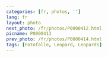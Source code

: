 ```yaml
---
categories: [fr, photos, '']
lang: fr
layout: photo
next_photo: /fr/photos/P0000412.html
picname: P0000413
prev_photo: /fr/photos/P0000414.html
tags: [Fotofalle, Leopard, Leopards]
---
```

